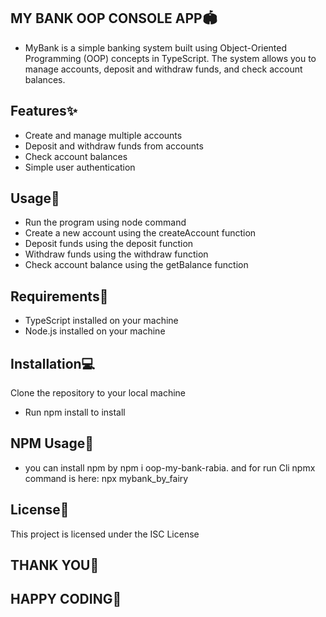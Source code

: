 ## MY BANK OOP CONSOLE APP🏟
- MyBank is a simple banking system built using Object-Oriented Programming (OOP) concepts in TypeScript. The system allows you to manage accounts, deposit and withdraw funds, and check account balances.

## Features✨
- Create and manage multiple accounts
- Deposit and withdraw funds from accounts
- Check account balances
- Simple user authentication
## Usage💖
- Run the program using node command
- Create a new account using the createAccount function
- Deposit funds using the deposit function
- Withdraw funds using the withdraw function
- Check account balance using the getBalance function
## Requirements🚀
- TypeScript installed on your machine
- Node.js installed on your machine
## Installation💻
Clone the repository to your local machine
- Run npm install to install
## NPM Usage🔗
- you can install npm by npm i oop-my-bank-rabia. and for run Cli npmx command is here: npx mybank_by_fairy

## License📜
This project is licensed under the ISC License

## THANK YOU🌹
## HAPPY CODING💖
